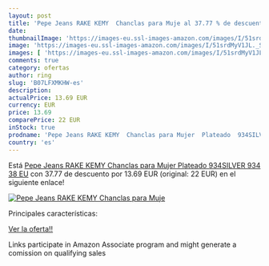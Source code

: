 ```yaml
---
layout: post
title: 'Pepe Jeans RAKE KEMY  Chanclas para Muje al 37.77 % de descuento'
date: 
thumbnailImage: 'https://images-eu.ssl-images-amazon.com/images/I/51srdMyV1JL._SL200_.jpg'
image: 'https://images-eu.ssl-images-amazon.com/images/I/51srdMyV1JL._SL200_.jpg'
images: [ 'https://images-eu.ssl-images-amazon.com/images/I/51srdMyV1JL._SL200_.jpg' ]
comments: true
category: ofertas
author: ring
slug: 'B07LFXMKHW-es'
description:
actualPrice: 13.69 EUR
currency: EUR
price: 13.69
comparePrice: 22 EUR
inStock: true
prodname: 'Pepe Jeans RAKE KEMY  Chanclas para Mujer  Plateado  934SILVER 934   38 EU'
country: 'es'
---
```


Está [Pepe Jeans RAKE KEMY  Chanclas para Mujer  Plateado  934SILVER 934   38 EU](https://www.amazon.es/dp/B07LFXMKHW/?tag=tolees-21) con 37.77 de descuento por 13.69 EUR (original: 22 EUR) en el siguiente enlace!

[![Pepe Jeans RAKE KEMY  Chanclas para Muje](https://images-eu.ssl-images-amazon.com/images/I/51srdMyV1JL._SL200_.jpg)](https://www.amazon.es/dp/B07LFXMKHW/?tag=tolees-21)

Principales características:


[Ver la oferta!!](https://www.amazon.es/dp/B07LFXMKHW/?tag=tolees-21)

Links participate in Amazon Associate program and might generate a comission on qualifying sales


